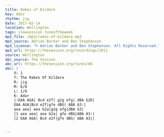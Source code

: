 ```yaml
---
title: Rakes of Kildare
key: Ador
rhythm: jig
date: 2017-02-14
location: Wellington
tags: slowsession tuneoftheweek
mp3_file: /mp3/rakes-of-kildare.mp3
mp3_source: Adrian Barker and Ben Stephenson
mp3_licence: "© Adrian Barker and Ben Stephenson. All Rights Reserved."
mp3_url: https://thesession.org/recordings/2011
source: Wellington
abc_source: The Session
abc_url: https://thesession.org/tunes/84
abc: |
    X: 1
    T: The Rakes Of Kildare
    R: jig
    M: 6/8
    L: 1/8
    K: Ador
    |:EAA AGA| Bcd e2f| g2g efg| dBA G2D|
    EAA AGA|Bcd e2f|gfe dBG| ABA A3:|
    aea aea| aea b2a|g2g efg|dBA G3|
    [1 aea aea| aea b2a| gfe dBG|ABA A3:|
    [2 EAA AGA| Bcd e2f|gfe dBG| ABA A3||


---
```

